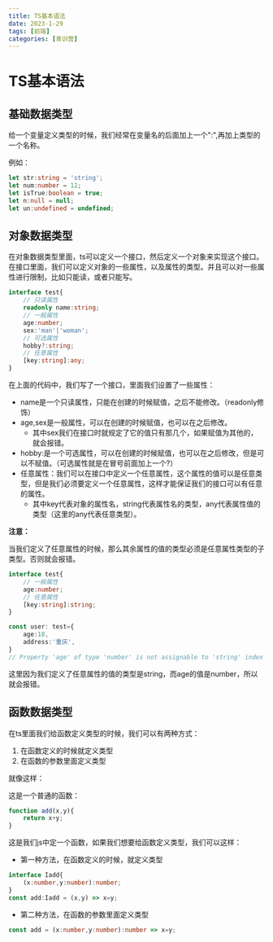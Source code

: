 ```yaml
---
title: TS基本语法
date: 2023-1-29
tags: [前端]
categories: [青训营]
---
```


# TS基本语法

## 基础数据类型

给一个变量定义类型的时候，我们经常在变量名的后面加上一个":",再加上类型的一个名称。

例如：

```ts
let str:string = 'string';
let num:number = 12;
let isTrue:boolean = true;
let n:null = null;
let un:undefined = undefined;
```

## 对象数据类型

在对象数据类型里面，ts可以定义一个接口，然后定义一个对象来实现这个接口。在接口里面，我们可以定义对象的一些属性，以及属性的类型。并且可以对一些属性进行限制，比如只能读，或者只能写。

```ts
interface test{
    // 只读属性
    readonly name:string;
    // 一般属性
    age:number;
    sex:'man'|'woman';
    // 可选属性
    hobby?:string;
    // 任意属性
    [key:string]:any;
}
```

在上面的代码中，我们写了一个接口，里面我们设置了一些属性：

- name是一个只读属性，只能在创建的时候赋值，之后不能修改。（readonly修饰）
- age,sex是一般属性，可以在创建的时候赋值，也可以在之后修改。
  - 其中sex我们在接口时就规定了它的值只有那几个，如果赋值为其他的，就会报错。
- hobby:是一个可选属性，可以在创建的时候赋值，也可以在之后修改，但是可以不赋值。（可选属性就是在冒号前面加上一个?）
- 任意属性：我们可以在接口中定义一个任意属性，这个属性的值可以是任意类型，但是我们必须要定义一个任意属性，这样才能保证我们的接口可以有任意的属性。
  - 其中key代表对象的属性名，string代表属性名的类型，any代表属性值的类型（这里的any代表任意类型）。

**注意：**

当我们定义了任意属性的时候，那么其余属性的值的类型必须是任意属性类型的子类型。否则就会报错。

```ts
interface test{
    // 一般属性
    age:number;
    // 任意属性
    [key:string]:string;
}

const user: test={
    age:18,
    address:'重庆',
}
// Property 'age' of type 'number' is not assignable to 'string' index type 'string'.

```
这里因为我们定义了任意属性的值的类型是string，而age的值是number，所以就会报错。

## 函数数据类型

在ts里面我们给函数定义类型的时候，我们可以有两种方式：

1. 在函数定义的时候就定义类型
2. 在函数的参数里面定义类型

就像这样：

这是一个普通的函数：

```js
function add(x,y){
    return x+y;
}
```
这是我们js中定一个函数，如果我们想要给函数定义类型，我们可以这样：

- 第一种方法，在函数定义的时候，就定义类型

```ts
interface Iadd{
    (x:number,y:number):number;
}
const add:Iadd = (x,y) => x=y;
```

- 第二种方法，在函数的参数里面定义类型

```ts
const add = (x:number,y:number):number => x=y;
```